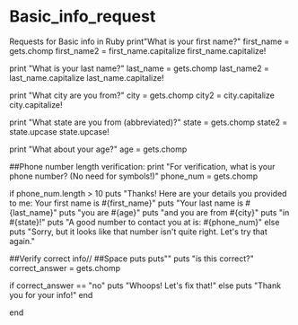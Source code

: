 # Basic_info_request
Requests for Basic info in Ruby
print"What is your first name?"
first_name = gets.chomp
first_name2 = first_name.capitalize
first_name.capitalize!

print "What is your last name?"
last_name = gets.chomp
last_name2 = last_name.capitalize
last_name.capitalize!

print "What city are you from?"
city = gets.chomp
city2 = city.capitalize
city.capitalize!

print "What state are you from (abbreviated)?"
state = gets.chomp
state2 = state.upcase
state.upcase!

print "What about your age?"
age = gets.chomp

##Phone number length verification:
print "For verification, what is your phone number? (No need for symbols!)"
phone_num = gets.chomp

if
  phone_num.length > 10
  puts "Thanks! Here are your details you provided to me:
Your first name is #{first_name}"
puts "Your last name is #{last_name}"
puts "you are #{age}" 
puts "and you are from #{city}" 
puts "in #{state}!"
puts "A good number to contact you at is: #{phone_num}"
  else
  puts "Sorry, but it looks like that number isn't quite right. Let's try that again."
  
##Verify correct info//
##Space puts
puts""
puts "is this correct?"
correct_answer = gets.chomp

if
  correct_answer == "no"
  puts "Whoops! Let's fix that!"
else
  puts "Thank you for your info!"
end

end

